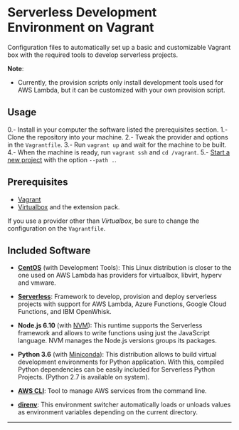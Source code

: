 
# Serverless Development Environment on Vagrant

Configuration files to automatically set up a basic and customizable Vagrant box
with the required tools to develop serverless projects.

**Note**:

* Currently, the provision scripts only install development tools used for AWS
  Lambda, but it can be customized with your own provision script.


## Usage

0.- Install in your computer the software listed the prerequisites section.
1.- Clone the repository into your machine.
2.- Tweak the provider and options in the `Vagrantfile`.
3.- Run `vagrant up` and wait for the machine to be built.
4.- When the machine is ready, run `vagrant ssh` and `cd /vagrant`.
5.- [Start a new project][6] with the option `--path .`.


## Prerequisites

* [Vagrant][7]
* [Virtualbox][8] and the extension pack.

If you use a provider other than _Virtualbox_, be sure to change the
configuration on the `Vagrantfile`.


## Included Software

* **[CentOS][1]** (with Development Tools): This Linux distribution is closer
  to the one used on AWS Lambda has providers for virtualbox, libvirt, hyperv
  and vmware.

* **[Serverless][0]**: Framework to develop, provision and deploy serverless projects
  with support for AWS Lambda, Azure Functions, Google Cloud Functions, and IBM
  OpenWhisk.

* **Node.js 6.10** (with [NVM][2]): This runtime supports the Serverless framework
  and allows to write functions using just the JavaScript language. NVM manages
  the Node.js versions groups its packages.

* **Python 3.6** (with [Miniconda][3]): This distribution allows to build virtual
  development environments for Python application. With this, compiled Python
  dependencies can be easily included for Serverless Python Projects. (Python
  2.7 is available on system).

* **[AWS CLI][4]**: Tool to manage AWS services from the command line.

* **[direnv][5]**: This environment switcher automatically loads or unloads
  values as environment variables depending on the current directory.


---
[0]: https://serverless.com/
[1]: https://app.vagrantup.com/centos/boxes/7
[2]: https://github.com/creationix/nvm
[3]: https://conda.io/docs/test-drive.html
[4]: https://aws.amazon.com/cli/
[5]: https://direnv.net/
[6]: https://serverless.com/framework/docs/providers/aws/guide/quick-start/
[7]: https://www.vagrantup.com/
[8]: https://www.virtualbox.org/wiki/Downloads
